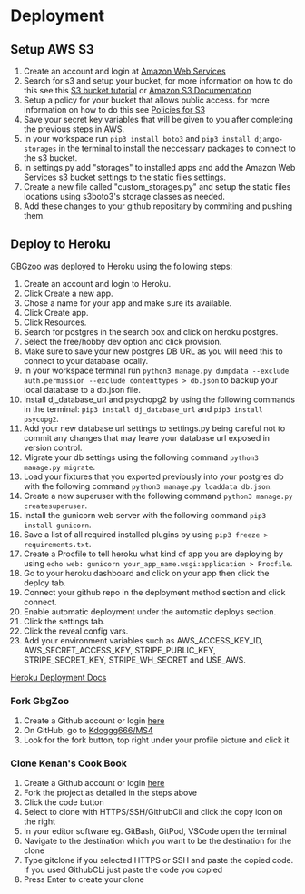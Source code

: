 # Deployment

## Setup AWS S3

1. Create an account and login at [Amazon Web Services](https://aws.amazon.com/)
2. Search for s3 and setup your bucket, for more information on how to do this see this [S3 bucket tutorial](https://www.youtube.com/watch?v=v33Kl-Kx30o) or [Amazon S3 Documentation](https://docs.aws.amazon.com/AmazonS3/latest/userguide/create-bucket-overview.html)
3. Setup a policy for your bucket that allows public access. for more information on how to do this see [Policies for S3](https://docs.aws.amazon.com/AmazonS3/latest/userguide/WebsiteAccessPermissionsReqd.html)
4. Save your secret key variables that will be given to you after completing the previous steps in AWS. 
5. In your workspace run ```pip3 install boto3``` and ```pip3 install django-storages``` in the terminal to install the neccessary packages to connect to the s3 bucket.
6. In settings.py add "storages" to installed apps and add the Amazon Web Services s3 bucket settings to the static files settings.
7. Create a new file called "custom_storages.py" and setup the static files locations using s3boto3's storage classes as needed.
8. Add these changes to your github repositary by commiting and pushing them.

## Deploy to Heroku

GBGzoo was deployed to Heroku using the following steps:

1. Create an account and login to Heroku.
2. Click Create a new app.
3. Chose a name for your app and make sure its available.
4. Click Create app.
5. Click Resources.
6. Search for postgres in the search box and click on heroku postgres.
7. Select the free/hobby dev option and click provision. 
8. Make sure to save your new postgres DB URL as you will need this to connect to your database locally.
9. In your workspace terminal run ```python3 manage.py dumpdata --exclude auth.permission --exclude contenttypes > db.json``` to backup your local database to a db.json file.
10. Install dj_database_url and psychopg2 by using the following commands in the terminal: ```pip3 install dj_database_url``` and ```pip3 install psycopg2```.
11. Add your new database url settings to settings.py being careful not to commit any changes that may leave your database url exposed in version control.
12. Migrate your db settings using the following command ```python3 manage.py migrate```.
13. Load your fixtures that you exported previously into your postgres db with the following command ```python3 manage.py loaddata db.json```.
14. Create a new superuser with the following command ```python3 manage.py createsuperuser```.
15. Install the gunicorn web server with the following command ```pip3 install gunicorn```.
16. Save a list of all required installed plugins by using ```pip3 freeze > requirements.txt```.
17. Create a Procfile to tell heroku what kind of app you are deploying by using ``echo web: gunicorn your_app_name.wsgi:application > Procfile``.
18. Go to your heroku dashboard and click on your app then click the deploy tab.
19. Connect your github repo in the deployment method section and click connect.
20. Enable automatic deployment under the automatic deploys section. 
21. Click the settings tab.
22. Click the reveal config vars.
23. Add your environment variables such as AWS_ACCESS_KEY_ID, AWS_SECRET_ACCESS_KEY, STRIPE_PUBLIC_KEY, STRIPE_SECRET_KEY, STRIPE_WH_SECRET and USE_AWS.

[Heroku Deployment Docs](https://devcenter.heroku.com/categories/deployment)

### Fork GbgZoo
1. Create a Github account or login [here](www.github.com)
2. On GitHub, go to [Kdoggg666/MS4](https://github.com/Kdoggg666/MS4/)
3. Look for the fork button, top right under your profile picture and click it

### Clone Kenan's Cook Book
1. Create a Github account or login [here](www.github.com)
2. Fork the project as detailed in the steps above
3. Click the code button    
4. Select to clone with HTTPS/SSH/GithubCli and click the copy icon on the right  
5. In your editor software eg. GitBash, GitPod, VSCode open the terminal    
6. Navigate to the destination which you want to be the destination for the clone
7. Type gitclone if you selected HTTPS or SSH and paste the copied code. If you used GithubCLi just paste the code you copied
8. Press Enter to create your clone